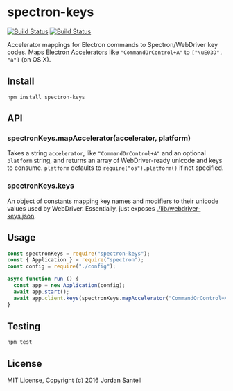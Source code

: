 spectron-keys
=======

[![Build Status](http://img.shields.io/travis/jsantell/spectron-keys.svg?style=flat-square)](https://travis-ci.org/jsantell/spectron-keys)
[![Build Status](http://img.shields.io/npm/v/spectron-keys.svg?style=flat-square)](https://www.npmjs.org/package/spectron-keys)

Accelerator mappings for Electron commands to Spectron/WebDriver key codes. Maps [Electron Accelerators](electron.atom.io/docs/latest/api/accelerator/) like `"CommandOrControl+A"` to `["\uE03D", "a"]` (on OS X).

## Install

```
npm install spectron-keys
```

## API

### spectronKeys.mapAccelerator(accelerator, platform)

Takes a string `accelerator`, like `"CommandOrControl+A"` and an optional `platform` string, and returns an array of WebDriver-ready unicode and keys to consume. `platform` defaults to `require("os").platform()` if not specified.

### spectronKeys.keys

An object of constants mapping key names and modifiers to their unicode values used by WebDriver. Essentially, just exposes [./lib/webdriver-keys.json](https://github.com/jsantell/spectron-keys/blob/master/lib/webdriver-keys.json).

## Usage

```js
const spectronKeys = require("spectron-keys");
const { Application } = require("spectron");
const config = require("./config");

async function run () {
  const app = new Application(config);
  await app.start();
  await app.client.keys(spectronKeys.mapAccelerator("CommandOrControl+A"));
}
```

## Testing

```
npm test
```

## License

MIT License, Copyright (c) 2016 Jordan Santell
